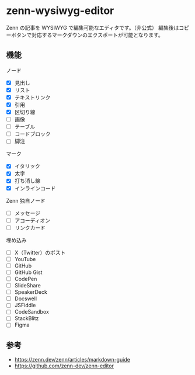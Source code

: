 # zenn-wysiwyg-editor

Zenn の記事を WYSIWYG で編集可能なエディタです。（非公式）
編集後はコピーボタンで対応するマークダウンのエクスポートが可能となります。

## 機能

ノード

- [x] 見出し
- [x] リスト
- [x] テキストリンク
- [x] 引用
- [x] 区切り線
- [ ] 画像
- [ ] テーブル
- [ ] コードブロック
- [ ] 脚注

マーク

- [x] イタリック
- [x] 太字
- [x] 打ち消し線
- [x] インラインコード

Zenn 独自ノード

- [ ] メッセージ
- [ ] アコーディオン
- [ ] リンクカード

埋め込み

- [ ] X（Twitter）のポスト
- [ ] YouTube
- [ ] GitHub
- [ ] GitHub Gist
- [ ] CodePen
- [ ] SlideShare
- [ ] SpeakerDeck
- [ ] Docswell
- [ ] JSFiddle
- [ ] CodeSandbox
- [ ] StackBlitz
- [ ] Figma

## 参考

- https://zenn.dev/zenn/articles/markdown-guide
- https://github.com/zenn-dev/zenn-editor
